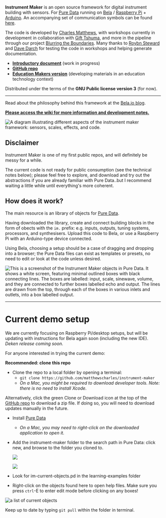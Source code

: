 **Instrument Maker** is an open source framework for digital instrument building with sensors. For [Pure Data](http://puredata.info/) running on [Bela](http://bela.io) / [Raspberry Pi](https://www.raspberrypi.org/) + [Arduino](https://www.arduino.cc/).  An accompanying set of communication symbols can be found [here](https://instrumentmaker.org/instrument-maker-symbols).

The code is developed by [Charles Matthews](http://ardisson.net/), with workshops currently in development in collaboration with [Gift Tshuma](http://www.utchoir.com/), and more in the pipeline through our project [Blurring the Boundaries](http://www.blurringtheboundaries.org/).  Many thanks to [Roybn Steward](https://www.robynsteward.com/music) and [Dave Darch](http://alittlelearning.org/) for testing the code in workshops and helping generate documentation.

<!--Some rough documentation is being generated here: <https://instrumentmaker.org/im-reference/>.-->

- [**Introductory document**](documentation/manual/learning-pd-through-im.md) (work in progress)
- [**GitHub repo**](https://github.com/matthewscharles/instrument-maker/documentation/manual/learning-pd-through-im.md) 
- **[Education Makers version](https://github.com/educationmakers/instrument-maker)** (developing materials in an education technology context)

Distributed under the terms of the **GNU Public license version 3** (for now).

---

Read about the philosophy behind this framework at the [Bela.io blog](https://blog.bela.io/2019/08/20/towards-disabled-artist-led-music-technology-charles-matthews/).

[**Please access the wiki for more information and development notes.**](https://github.com/matthewscharles/instrument-maker/wiki)  

![A diagram illustrating different aspects of the instrument maker framework: sensors, scales, effects, and code.](documentation/im-sensors.png)

## Disclaimer

Instrument Maker is one of my first public repos, and will definitely be messy for a while.

The current code is not ready for public consumption (see the technical notes below); please feel free to explore, and download and try out the abstractions if you are already familiar with Pure Data..but I recommend waiting a little while until everything's more coherent.

## How does it work?

The main resource is an library of objects for [Pure Data](http://puredata.info/). 

Having downloaded the library, create and connect building blocks in the form of obects with the `im.` prefix: e.g. inputs, outputs, tuning systems, processors, and synthesisers. Upload this code to Bela, or use a Raspberry Pi with an Arduino-type device connected.  

Using Bela, choosing a setup should be a case of dragging and dropping into a browser; the Pure Data files can exist as templates or presets, no need to edit or look at the code unless desired.

![This is a screenshot of the Instrument Maker objects in Pure Data. It shows a white screen, featuring minimal outlined boxes with black connecting lines. The boxes are labelled: input, scale, sinewave, volume, and they are connected to further boxes labelled echo and output. The lines are drawn from the top, through each of the boxes in various inlets and outlets, into a box labelled output.](documentation/im-scale.png)

<!--An accompanying hardware component is currently under development, which adds crocodile clip access to the Bela platform.-->

<!--![A Bela mini device with shield attached: these feature white connectors to accomodate plug-in sensors, and metallic circles with crocodile clips](documentation/dmlab-im.jpg)-->

----

# Current demo setup

We are currently focusing on Raspberry Pi/desktop setups, but will be updating with instructions for Bela again soon (including the new IDE).  *Deken release coming soon.*

For anyone interested in trying the current demo:

**Recommended: clone this repo**

- Clone the repo to a local folder by opening a terminal: 
  - `git clone https://github.com/matthewscharles/instrument-maker`
  - *On a Mac, you might be required to download developer tools. Note: there is no need to install Xcode.*

Alternatively, click the green Clone or Download icon at the top of the [GitHub repo](https://github.com/matthewscharles/instrument-maker) to download a zip file.  If doing so, you will need to download updates manually in the future.

- Install [Pure Data](http://puredata.info/downloads)

  - *On a Mac, you may need to right-click on the downloaded application to open it.*

- Add the instrument-maker folder to the search path in Pure Data: click new, and browse to the folder you cloned to.

  ![](documentation/add-path.png)

  ![](documentation/add-path2.png)

- Look for im-current-objects.pd in the learning-examples folder

- Right-click on the objects found here to open help files.  Make sure you press `ctrl`-E to enter edit mode before clicking on any boxes!

![a list of current objects](documentation/current-objects-pd.png)



Keep up to date by typing `git pull` within the folder in terminal.